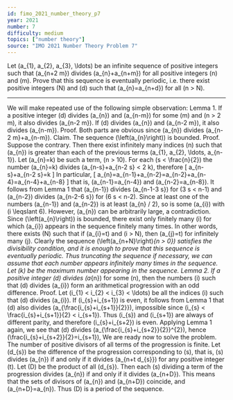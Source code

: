 ```yaml
---
id: fimo_2021_number_theory_p7
year: 2021
number: 7
difficulty: medium
topics: ["number theory"]
source: "IMO 2021 Number Theory Problem 7"
---
```


Let \(a_{1}, a_{2}, a_{3}, \ldots\) be an infinite sequence of positive integers such that \(a_{n+2 m}\) divides \(a_{n}+a_{n+m}\) for all positive integers \(n\) and \(m\). Prove that this sequence is eventually periodic, i.e. there exist positive integers \(N\) and \(d\) such that \(a_{n}=a_{n+d}\) for all \(n > N\).

---
We will make repeated use of the following simple observation:
Lemma 1. If a positive integer \(d\) divides \(a_{n}\) and \(a_{n-m}\) for some \(m\) and \(n > 2 m\), it also divides \(a_{n-2 m}\). If \(d\) divides \(a_{n}\) and \(a_{n-2 m}\), it also divides \(a_{n-m}\).
Proof. Both parts are obvious since \(a_{n}\) divides \(a_{n-2 m}+a_{n-m}\).
Claim. The sequence \(\left(a_{n}\right)\) is bounded.
Proof. Suppose the contrary. Then there exist infinitely many indices \(n\) such that \(a_{n}\) is greater than each of the previous terms \(a_{1}, a_{2}, \ldots, a_{n-1}\). Let \(a_{n}=k\) be such a term, \(n > 10\). For each \(s < \frac{n}{2}\) the number \(a_{n}=k\) divides \(a_{n-s}+a_{n-2 s} < 2 k\), therefore
\[
a_{n-s}+a_{n-2 s}=k
\]
In particular,
\[
a_{n}=a_{n-1}+a_{n-2}=a_{n-2}+a_{n-4}=a_{n-4}+a_{n-8}
\]
that is, \(a_{n-1}=a_{n-4}\) and \(a_{n-2}=a_{n-8}\). It follows from Lemma 1 that \(a_{n-1}\) divides \(a_{n-1-3 s}\) for \(3 s < n-1\) and \(a_{n-2}\) divides \(a_{n-2-6 s}\) for \(6 s < n-2\). Since at least one of the numbers \(a_{n-1}\) and \(a_{n-2}\) is at least \(a_{n} / 2\), so is some \(a_{i}\) with \(i \leqslant 6\). However, \(a_{n}\) can be arbitrarily large, a contradiction.
Since \(\left(a_{n}\right)\) is bounded, there exist only finitely many \(i\) for which \(a_{i}\) appears in the sequence finitely many times. In other words, there exists \(N\) such that if \(a_{i}=t\) and \(i > N\), then \(a_{j}=t\) for infinitely many \(j\).
Clearly the sequence \(\left(a_{n+N}\right)_{n > 0}\) satisfies the divisibility condition, and it is enough to prove that this sequence is eventually periodic. Thus truncating the sequence if necessary, we can assume that each number appears infinitely many times in the sequence. Let \(k\) be the maximum number appearing in the sequence.
Lemma 2. If a positive integer \(d\) divides \(a_{n}\) for some \(n\), then the numbers \(i\) such that \(d\) divides \(a_{i}\) form an arithmetical progression with an odd difference.
Proof. Let \(i_{1} < i_{2} < i_{3} < \ldots\) be all the indices \(i\) such that \(d\) divides \(a_{i}\). If \(i_{s}+i_{s+1}\) is even, it follows from Lemma 1 that \(d\) also divides \(a_{\frac{i_{s}+i_{s+1}}{2}}\), impossible since \(i_{s} < \frac{i_{s}+i_{s+1}}{2} < i_{s+1}\). Thus \(i_{s}\) and \(i_{s+1}\) are always of different parity, and therefore \(i_{s}+i_{s+2}\) is even. Applying Lemma 1 again, we see that \(d\) divides \(a_{\frac{i_{s}+i_{s+2}}{2}}^{2}\), hence \(\frac{i_{s}+i_{s+2}}{2}=i_{s+1}\),
We are ready now to solve the problem.
The number of positive divisors of all terms of the progression is finite. Let \(d_{s}\) be the difference of the progression corresponding to \(s\), that is, \(s\) divides \(a_{n}\) if and only if it divides \(a_{n+t d_{s}}\) for any positive integer \(t\). Let \(D\) be the product of all \(d_{s}\). Then each \(s\) dividing a term of the progression divides \(a_{n}\) if and only if it divides \(a_{n+D}\). This means that the sets of divisors of \(a_{n}\) and \(a_{n+D}\) coincide, and \(a_{n+D}=a_{n}\). Thus \(D\) is a period of the sequence.
